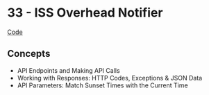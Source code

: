 # 33 - ISS Overhead Notifier
[Code](https://github.com/MunMunL/Python/blob/main/day33/main.py)

## Concepts
* API Endpoints and Making API Calls
* Working with Responses: HTTP Codes, Exceptions & JSON Data
* API Parameters: Match Sunset Times with the Current Time
